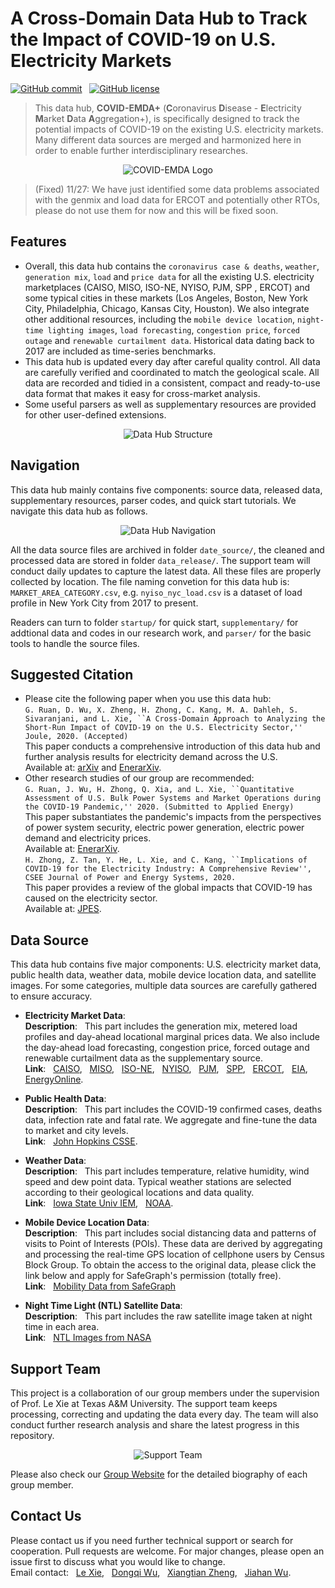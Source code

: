 # A Cross-Domain Data Hub to Track the Impact of COVID-19 on U.S. Electricity Markets

[![GitHub commit](https://img.shields.io/github/last-commit/tamu-engineering-research/COVID-EMDA)](https://github.com/GuangchunRuan/COVID-EMDA/commits/master) &nbsp;
[![GitHub license](https://img.shields.io/badge/license-MIT-yellow)](https://choosealicense.com/licenses/mit/)


> This data hub, **COVID-EMDA+** (**C**oronavirus **D**isease - **E**lectricity **M**arket **D**ata **A**ggregation+), is specifically designed to track the potential impacts of COVID-19 on the existing U.S. electricity markets. Many different data sources are merged and harmonized here in order to enable further interdisciplinary researches.
<p align="center">
<img src="figure/covid_emda_logo.jpg" alt="COVID-EMDA Logo" />
</p>


> (Fixed) 11/27: We have just identified some data problems associated with the genmix and load data for ERCOT and potentially other RTOs, please do not use them for now and this will be fixed soon.

## Features
- Overall, this data hub contains the `coronavirus case & deaths`, `weather`, `generation mix`, `load` and `price data` for all the existing U.S. electricity marketplaces (CAISO, MISO, ISO-NE, NYISO, PJM, SPP , ERCOT) and some typical cities in these markets (Los Angeles, Boston, New York City, Philadelphia, Chicago, Kansas City, Houston). We also integrate other additional resources, including the `mobile device location`, `night-time lighting images`, `load forecasting`, `congestion price`, `forced outage` and `renewable curtailment data`. Historical data dating back to 2017 are included as time-series benchmarks.
- This data hub is updated every day after careful quality control. All data are carefully verified and coordinated to match the geological scale. All data are recorded and tidied in a consistent, compact and ready-to-use data format that makes it easy for cross-market analysis.
- Some useful parsers as well as supplementary resources are provided for other user-defined extensions.

<p align="center">
<img src="figure/datahub-structure.png" alt="Data Hub Structure" />
</p>


## Navigation
This data hub mainly contains five components: source data, released data, supplementary resources, parser codes, and  quick start tutorials. We navigate this data hub as follows.
<p align="center">
<img src="figure/folder-structure-0725.png" alt="Data Hub Navigation" />
</p>

All the data source files are archived in folder `date_source/`, the cleaned and processed data are stored in folder `data_release/`. The support team will conduct daily updates to capture the latest data. All these files are properly collected by location. The file naming convetion for this data hub is: `MARKET_AREA_CATEGORY.csv`, e.g. `nyiso_nyc_load.csv` is a dataset of load profile in New York City from 2017 to present.

Readers can turn to folder `startup/` for quick start, `supplementary/` for addtional data and codes in our research work, and `parser/` for the basic tools to handle the source files.


## Suggested Citation 
- Please cite the following paper when you use this data hub:  
`
G. Ruan, D. Wu, X. Zheng, H. Zhong, C. Kang, M. A. Dahleh, S. Sivaranjani, and L. Xie, ``A Cross-Domain Approach to Analyzing the Short-Run Impact of COVID-19 on the U.S. Electricity Sector,'' Joule, 2020. (Accepted)
`\
This paper conducts a comprehensive introduction of this data hub and further analysis results for electricity demand across the U.S.\
Available at: [arXiv](https://arxiv.org/abs/2005.06631) and [EnerarXiv](http://www.enerarxiv.org/page/thesis.html?id=1840).
- Other research studies of our group are recommended:   
`
G. Ruan, J. Wu, H. Zhong, Q. Xia, and L. Xie, ``Quantitative Assessment of U.S. Bulk Power Systems and Market Operations during the COVID-19 Pandemic,'' 2020. (Submitted to Applied Energy)
`\
This paper substantiates the pandemic's impacts from the perspectives of power system security, electric power generation, electric power demand and electricity prices.\
Available at: [EnerarXiv](http://www.enerarxiv.org/page/thesis.html?id=2196).\
`
H. Zhong, Z. Tan, Y. He, L. Xie, and C. Kang, ``Implications of COVID-19 for the Electricity Industry: A Comprehensive Review'', CSEE Journal of Power and Energy Systems, 2020.
`\
This paper provides a review of the global impacts that COVID-19 has caused on the electricity sector.\
Available at: [JPES](https://ieeexplore.ieee.org/abstract/document/9160443).

## Data Source
This data hub contains five major components: U.S. electricity market data, public health data, weather data, mobile device location data, and satellite images. For some categories, multiple data sources are carefully gathered to ensure accuracy.

- **Electricity Market Data**:\
**Description**: &nbsp; This part includes the generation mix, metered load profiles and day-ahead locational marginal prices data. We also include the day-ahead load forecasting, congestion price, forced outage and renewable curtailment data as the supplementary source.\
**Link**: &nbsp; [CAISO](http://oasis.caiso.com/mrioasis/logon.do), &nbsp; [MISO](https://www.misoenergy.org/markets-and-operations/real-time--market-data/market-reports/), &nbsp; [ISO-NE](https://www.iso-ne.com/markets-operations/iso-express), &nbsp; [NYISO](https://www.nyiso.com/energy-market-operational-data), &nbsp; [PJM](https://dataminer2.pjm.com/list), &nbsp; [SPP](https://marketplace.spp.org/groups/operational_data), &nbsp; [ERCOT](http://www.ercot.com/), &nbsp; [EIA](https://www.eia.gov/beta/electricity/gridmonitor/dashboard/electric_overview/US48/US48), &nbsp; [EnergyOnline](http://www.energyonline.com/).

- **Public Health Data**:\
**Description**: &nbsp; This part includes the COVID-19 confirmed cases, deaths data, infection rate and fatal rate. We aggregate and fine-tune the data to market and city levels.\
**Link**: &nbsp; [John Hopkins CSSE](https://github.com/CSSEGISandData/COVID-19).

- **Weather Data**:\
**Description**: &nbsp; This part includes temperature, relative humidity, wind speed and dew point data. Typical weather stations are selected according to their geological locations and data quality.\
**Link**: &nbsp; [Iowa State Univ IEM](https://mesonet.agron.iastate.edu/request/download.phtml), &nbsp; [NOAA](https://www.nws.noaa.gov/ost/asostech.html).

- **Mobile Device Location Data**:\
**Description**: &nbsp; This part includes social distancing data and patterns of visits to Point of Interests (POIs). These data are derived by aggregating and processing the real-time GPS location of cellphone users by Census Block Group. To obtain the access to the original data, please click the link below and apply for SafeGraph's permission (totally free).\
**Link**: &nbsp; [Mobility Data from SafeGraph](https://docs.safegraph.com/docs)

- **Night Time Light (NTL) Satellite Data**:\
**Description**: &nbsp; This part includes the raw satellite image taken at night time in each area.\
**Link**: &nbsp; [NTL Images from NASA](https://ladsweb.modaps.eosdis.nasa.gov/missions-and-measurements/products/VNP46A1/)


## Support Team
This project is a collaboration of our group members under the supervision of Prof. Le Xie at Texas A&M University. The support team keeps processing, correcting and updating the data every day. The team will also conduct further research analysis and share the latest progress in this repository.
<p align="center">
<img src="figure/contributor-0725.png" alt="Support Team" />
</p>

Please also check our [Group Website](https://gridx.engr.tamu.edu/?page_id=30) for the detailed biography of each group member.


## Contact Us
Please contact us if you need further technical support or search for cooperation. Pull requests are welcome. For major changes, please open an issue first to discuss what you would like to change.\
Email contact: &nbsp; [Le Xie](mailto:le.xie@tamu.edu?subject=[GitHub]%20COVID-EMDA), &nbsp; [Dongqi Wu](mailto:dqwu@tamu.edu?subject=[GitHub]%20COVID-EMDA), &nbsp; [Xiangtian Zheng](mailto:zxt0515@tamu.edu?subject=[GitHub]%20COVID-EMDA), &nbsp; [Jiahan Wu](mailto:jiahwu95@tamu.edu?subject=[GitHub]%20COVID-EMDA).



